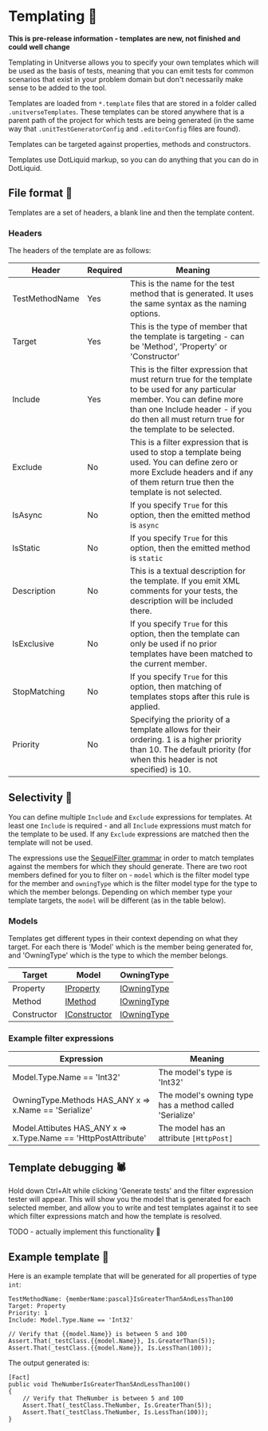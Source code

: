 # Templating 📐

**This is pre-release information - templates are new, not finished and could well change**

Templating in Unitverse allows you to specify your own templates which will be used as the basis of tests, meaning that you can emit tests for common scenarios that exist in your problem domain but don't necessarily make sense to be added to the tool.

Templates are loaded from `*.template` files that are stored in a folder called `.unitverseTemplates`. These templates can be stored anywhere that is a parent path of the project for which tests are being generated (in the same way that `.unitTestGeneratorConfig` and `.editorConfig` files are found).

Templates can be targeted against properties, methods and constructors.

Templates use DotLiquid markup, so you can do anything that you can do in DotLiquid.

## File format 💾

Templates are a set of headers, a blank line and then the template content.

### Headers

The headers of the template are as follows:

| Header | Required | Meaning |
| - | - | - |
| TestMethodName | Yes | This is the name for the test method that is generated. It uses the same syntax as the naming options. |
| Target | Yes | This is the type of member that the template is targeting - can be 'Method', 'Property' or 'Constructor' |
| Include | Yes | This is the filter expression that must return true for the template to be used for any particular member. You can define more than one Include header - if you do then all must return true for the template to be selected. |
| Exclude | No | This is a filter expression that is used to stop a template being used. You can define zero or more Exclude headers and if any of them return true then the template is not selected. |
| IsAsync | No | If you specify `True` for this option, then the emitted method is `async` |
| IsStatic | No | If you specify `True` for this option, then the emitted method is `static` |
| Description | No | This is a textual description for the template. If you emit XML comments for your tests, the description will be included there. |
| IsExclusive | No | If you specify `True` for this option, then the template can only be used if no prior templates have been matched to the current member. |
| StopMatching | No | If you specify `True` for this option, then matching of templates stops after this rule is applied. |
| Priority | No | Specifying the priority of a template allows for their ordering. 1 is a higher priority than 10. The default priority (for when this header is not specified) is 10. |

## Selectivity 🏅

You can define multiple `Include` and `Exclude` expressions for templates. At least one `Include` is required - and all `Include` expressions must match for the template to be used. If any `Exclude` expressions are matched then the template will not be used.

The expressions use the [SequelFilter grammar](https://mattwhitfield.github.io/SequelFilter/grammar.html) in order to match templates against the members for which they should generate. There are two root members defined for you to filter on - `model` which is the filter model type for the member and `owningType` which is the filter model type for the type to which the member belongs. Depending on which member type your template targets, the `model` will be different (as in the table below).

### Models

Templates get different types in their context depending on what they target. For each there is 'Model' which is the member being generated for, and 'OwningType' which is the type to which the member belongs.

| Target | Model | OwningType |
| - | - | - |
| Property | [IProperty](https://github.com/mattwhitfield/Unitverse/blob/master/src/Unitverse.Core/Templating/Model/IProperty.cs) | [IOwningType](https://github.com/mattwhitfield/Unitverse/blob/master/src/Unitverse.Core/Templating/Model/IOwningType.cs) |
| Method | [IMethod](https://github.com/mattwhitfield/Unitverse/blob/master/src/Unitverse.Core/Templating/Model/IMethod.cs) | [IOwningType](https://github.com/mattwhitfield/Unitverse/blob/master/src/Unitverse.Core/Templating/Model/IOwningType.cs) |
| Constructor | [IConstructor](https://github.com/mattwhitfield/Unitverse/blob/master/src/Unitverse.Core/Templating/Model/IConstructor.cs) | [IOwningType](https://github.com/mattwhitfield/Unitverse/blob/master/src/Unitverse.Core/Templating/Model/IOwningType.cs) |

### Example filter expressions

| Expression | Meaning |
| - | - |
| Model.Type.Name == 'Int32' | The model's type is 'Int32' |
| OwningType.Methods HAS_ANY x => x.Name == 'Serialize' | The model's owning type has a method called 'Serialize' |
| Model.Attibutes HAS_ANY x => x.Type.Name == 'HttpPostAttribute' | The model has an attribute `[HttpPost]` |

## Template debugging 🕷

Hold down Ctrl+Alt while clicking 'Generate tests' and the filter expression tester will appear. This will show you the model that is generated for each selected member, and allow you to write and test templates against it to see which filter expressions match and how the template is resolved.

TODO - actually implement this functionality 🤣

## Example template 👀

Here is an example template that will be generated for all properties of type `int`:

<!-- {% raw %} -->
```
TestMethodName: {memberName:pascal}IsGreaterThan5AndLessThan100
Target: Property
Priority: 1
Include: Model.Type.Name == 'Int32'

// Verify that {{model.Name}} is between 5 and 100
Assert.That(_testClass.{{model.Name}}, Is.GreaterThan(5));
Assert.That(_testClass.{{model.Name}}, Is.LessThan(100));
```
<!-- {% endraw %} -->

The output generated is:

```
[Fact]
public void TheNumberIsGreaterThan5AndLessThan100()
{
    // Verify that TheNumber is between 5 and 100
    Assert.That(_testClass.TheNumber, Is.GreaterThan(5));
    Assert.That(_testClass.TheNumber, Is.LessThan(100));
}
```
